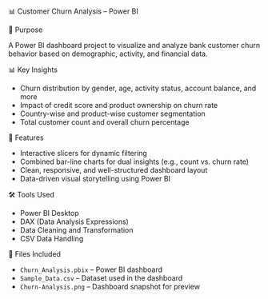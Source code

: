 📊 Customer Churn Analysis – Power BI

🚀 Purpose

A Power BI dashboard project to visualize and analyze bank customer churn behavior based on demographic, activity, and financial data.

📊 Key Insights

* Churn distribution by gender, age, activity status, account balance, and more
* Impact of credit score and product ownership on churn rate
* Country-wise and product-wise customer segmentation
* Total customer count and overall churn percentage

📌 Features

* Interactive slicers for dynamic filtering
* Combined bar-line charts for dual insights (e.g., count vs. churn rate)
* Clean, responsive, and well-structured dashboard layout
* Data-driven visual storytelling using Power BI

🛠 Tools Used

* Power BI Desktop
* DAX (Data Analysis Expressions)
* Data Cleaning and Transformation
* CSV Data Handling

📁 Files Included

* `Churn_Analysis.pbix` – Power BI dashboard
* `Sample_Data.csv` – Dataset used in the dashboard
* `Churn-Analysis.png` – Dashboard snapshot for preview
